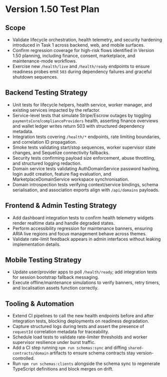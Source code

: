 # Version 1.50 Test Plan

## Scope
- Validate lifecycle orchestration, health telemetry, and security hardening introduced in Task 1 across backend, web, and mobile surfaces.
- Confirm regression coverage for high-risk flows identified in Version 1.50 planning, including finance, consent, marketplace, and maintenance-mode workflows.
- Exercise new `/health/live` and `/health/ready` endpoints to ensure readiness probes emit `503` during dependency failures and graceful shutdown sequences.

## Backend Testing Strategy
- Unit tests for lifecycle helpers, health service, worker manager, and existing services impacted by the refactor.
- Service-level tests that simulate Stripe/Escrow outages by toggling `paymentsCore`/`complianceProviders` health, asserting finance overviews and wallet ledger writes return 503 with structured dependency metadata.
- Integration tests covering `/health/*` endpoints, rate limiting boundaries, and correlation ID propagation.
- Smoke tests validating start/stop sequences, worker supervisor state changes, and Sequelize connectivity fallbacks.
- Security tests confirming payload size enforcement, abuse throttling, and structured logging redaction.
- Domain service tests validating AuthDomainService password hashing, login audit creation, feature flag evaluation, and MarketplaceDomainService workspace synchronisation.
- Domain introspection tests verifying context/service bindings, schema serialisation, and association exports align with `/api/domains` payloads.

## Frontend & Admin Testing Strategy
- Add dashboard integration tests to confirm health telemetry widgets render realtime data and handle degraded states.
- Perform accessibility regression for maintenance banners, ensuring ARIA live regions and focus management behave across themes.
- Validate rate-limit feedback appears in admin interfaces without leaking implementation details.

## Mobile Testing Strategy
- Update user/provider apps to poll `/health/ready`; add integration tests for session bootstrap fallback messaging.
- Execute offline/maintenance simulations to verify banners, retry timers, and localisation assets function correctly.

## Tooling & Automation
- Extend CI pipelines to call the new health endpoints before and after integration tests, blocking deployments on readiness degradation.
- Capture structured logs during tests and assert the presence of `requestId` correlation metadata for traceability.
- Schedule load tests to validate rate-limiter thresholds and worker supervisor resilience under burst traffic.
- Add a CI step running `npm run schemas:sync` and diffing `shared-contracts/domain` artifacts to ensure schema contracts stay version-controlled.
- Run `npm run schemas:clients` alongside the schema sync to regenerate TypeScript definitions and block merges on drift.
